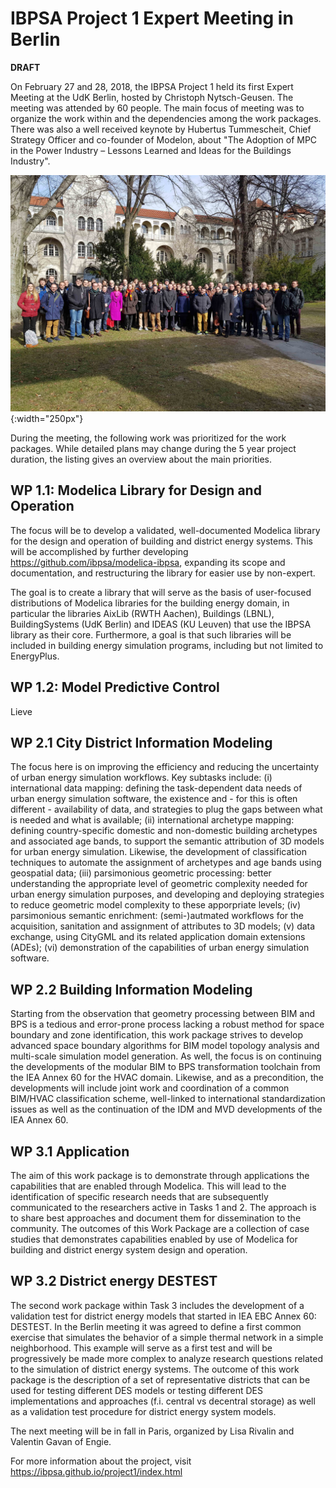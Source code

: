 # IBPSA Project 1 Expert Meeting in Berlin

**DRAFT**

On February 27 and 28, 2018, the IBPSA Project 1 held its first Expert Meeting at the UdK Berlin, hosted by Christoph Nytsch-Geusen.
The meeting was attended by 60 people. The main focus of meeting was to organize the work
within and the dependencies among the work packages. There was also a
well received keynote by Hubertus Tummescheit,
Chief Strategy Officer and co-founder of Modelon,
about "The Adoption of MPC in the Power Industry – Lessons Learned and Ideas for the Buildings Industry".

![IBPSA Project 1 Expert Meeting Attendees](berlin-photo.jpg "IBPSA Project 1 Expert Meeting Attendees"){:width="250px"}

During the meeting, the following work was prioritized for the work packages.
While detailed plans may change during the 5 year project duration,
the listing gives an overview about the main priorities.

## WP 1.1: Modelica Library for Design and Operation

The focus will be to develop a validated, well-documented Modelica library
for the design and operation of building and district energy systems. This will be
accomplished by further developing https://github.com/ibpsa/modelica-ibpsa, expanding
its scope and documentation, and restructuring the library for easier use by non-expert.

The goal is to create a library that will serve as the basis of user-focused distributions
of Modelica libraries for the building energy domain, in particular the libraries
AixLib (RWTH Aachen), Buildings (LBNL), BuildingSystems (UdK Berlin) and IDEAS (KU Leuven)
that use the IBPSA library as their core. Furthermore, a goal is that such libraries
will be included in building energy simulation programs, including but not limited to EnergyPlus.

## WP 1.2: Model Predictive Control

Lieve

## WP 2.1 City District Information Modeling

The focus here is on improving the efficiency and reducing the uncertainty of urban energy simulation workflows. Key subtasks include: (i) international data mapping: defining the task-dependent data needs of urban energy simulation software, the existence and - for this is often different - availability of data, and strategies to plug the gaps between what is needed and what is available; (ii) international archetype mapping: defining country-specific domestic and non-domestic building archetypes and associated age bands, to support the semantic attribution of 3D models for urban energy simulation. Likewise, the development of classification techniques to automate the assignment of archetypes and age bands using geospatial data; (iii) parsimonious geometric processing: better understanding the appropriate level of geometric complexity needed for urban energy simulation purposes, and developing and deploying strategies to reduce geometric model complexity to these apporpriate levels; (iv) parsimonious semantic enrichment: (semi-)autmated workflows for the acquisition, sanitation and assignment of attributes to 3D models; (v) data exchange, using CityGML and its related application domain extensions (ADEs); (vi) demonstration of the capabilities of urban energy simulation software. 

## WP 2.2 Building Information Modeling

Starting from the observation that geometry processing between BIM and BPS is a tedious and error-prone process lacking a robust method for space boundary and zone identification, this work package strives to develop advanced space boundary algorithms for BIM model topology analysis and multi-scale simulation model generation. As well, the focus is on continuing the developments of the modular BIM to BPS transformation toolchain from the IEA Annex 60 for the HVAC domain. Likewise, and as a precondition, the developments will include joint work and coordination of a common BIM/HVAC classification scheme, well-linked to international standardization issues as well as the continuation of the IDM and MVD developments of the IEA Annex 60.

## WP 3.1 Application

The aim of this work package is to demonstrate through applications the capabilities that are enabled through Modelica. This will lead to the identification of specific research needs that are subsequently communicated to the researchers active in Tasks 1 and 2.  The approach is to share best approaches and document them for dissemination to the community. The outcomes of this Work Package are a collection of case studies that demonstrates capabilities enabled by use of Modelica for building and district energy system design and operation.

## WP 3.2 District energy DESTEST

The second work package within Task 3 includes the development of a validation test for district energy models that started in IEA EBC Annex 60: DESTEST. In the Berlin meeting it was agreed to define a first common exercise that simulates the behavior of a simple thermal network in a simple neighborhood. This example will serve as a first test and will be progressively be made more complex to analyze research questions related to the simulation of district energy systems. The outcome of this work package is the description of a set of representative districts that can be used for testing different DES models or testing different DES implementations and approaches (f.i. central vs decentral storage) as well as a validation test procedure for district energy system models.



The next meeting will be in fall in Paris, organized by Lisa Rivalin and Valentin Gavan of Engie.

For more information about the project, visit https://ibpsa.github.io/project1/index.html
